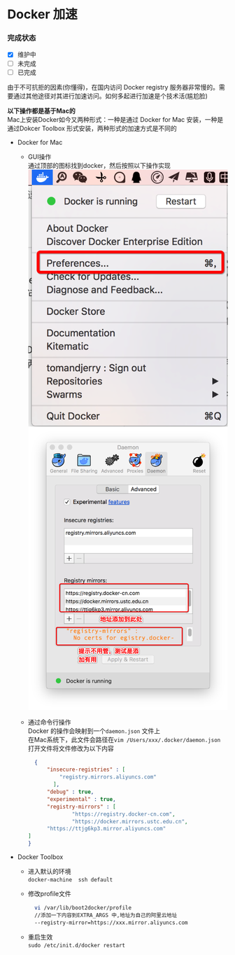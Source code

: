 # Docker 加速
### 完成状态
  
- [x] 维护中
- [ ] 未完成
- [ ] 已完成

由于不可抗拒的因素\(你懂得\)，在国内访问 Docker registry 服务器非常慢的。需要通过其他途径对其进行加速访问。如何多起进行加速是个技术活\(尴尬脸\)

**以下操作都是基于Mac的**  
Mac上安装Docker如今又两种形式：一种是通过 Docker for Mac 安装，一种是通过Dokcer Toolbox 形式安装，两种形式的加速方式是不同的

* Docker for Mac

  * GUI操作  
      通过顶部的图标找到docker，然后按照以下操作实现  
      ![](../assets/gitbook/Snip20171109_12.png)  
      ![](../assets/gitbook/Snip20171109_13.png)

  * 通过命令行操作  
      Docker 的操作会映射到一个`daemon.json` 文件上  
      在Mac系统下，此文件会路径在`vim /Users/xxx/.docker/daemon.json`  
      打开文件将文件修改为以下内容

    ```Json
      {
          "insecure-registries" : [
              "registry.mirrors.aliyuncs.com"
            ],
          "debug" : true,
          "experimental" : true,
          "registry-mirrors" : [
                  "https://registry.docker-cn.com",
                  "https://docker.mirrors.ustc.edu.cn",
          "https://ttjg6kp3.mirror.aliyuncs.com"
    ]
    }
    ```

* Docker Toolbox

  * 进入默认的环境  
      `docker-machine  ssh default`  
  * 修改profile文件

    ``` Bash
      vi /var/lib/boot2docker/profile
      //添加一下内容到EXTRA_ARGS 中,地址为自己的阿里云地址  
      --registry-mirror=https://xxx.mirror.aliyuncs.com
    ```

  * 重启生效  
      `sudo /etc/init.d/docker restart`



